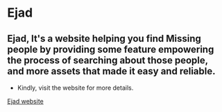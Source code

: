 # Ejad

## Ejad, It's a website helping you find Missing people by providing some feature empowering the process of searching about those people, and more assets that made it easy and reliable.

- Kindly, visit the website for more details.

[Ejad website](http://itichildren.savvy.live)

